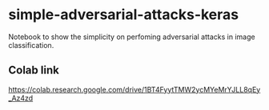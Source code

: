 # simple-adversarial-attacks-keras
Notebook to show the simplicity on perfoming adversarial attacks in image classification.

## Colab link
https://colab.research.google.com/drive/1BT4FyytTMW2ycMYeMrYJLL8qEy_Az4zd
